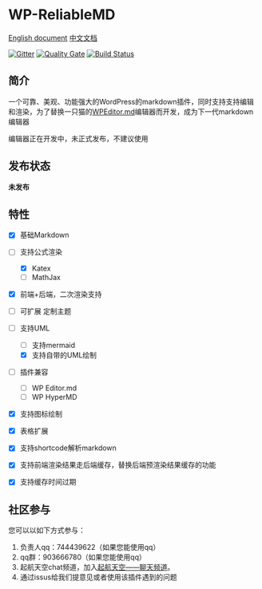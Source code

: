 # WP-ReliableMD

[English document](README.md) [中文文档](README_zh_CN.md)

[![Gitter](https://badges.gitter.im/WP-ReliableMD/community.svg)](https://gitter.im/WP-ReliableMD/community?utm_source=badge&utm_medium=badge&utm_campaign=pr-badge) [![Quality Gate](https://sonarcloud.io/api/project_badges/quality_gate?project=jackworkshop:WP-ReliableMD)](https://sonarcloud.io/dashboard?id=jackworkshop%3AWP-ReliableMD) [![Build Status](https://travis-ci.org/jackworkshop/WP-ReliableMD.svg?branch=master)](https://travis-ci.org/jackworkshop/WP-ReliableMD)

## 简介

一个可靠、美观、功能强大的WordPress的markdown插件，同时支持支持编辑和渲染，为了替换一只猫的[WPEditor.md](https://wordpress.org/plugins/wp-editormd/)编辑器而开发，成为下一代markdown编辑器 

编辑器正在开发中，未正式发布，不建议使用

## 发布状态

**未发布**

## 特性

- [x] 基础Markdown
- [ ] 支持公式渲染
  - [x] Katex
  - [ ] MathJax
- [x] 前端+后端，二次渲染支持
- [ ] 可扩展 定制主题
- [ ] 支持UML
  - [ ] 支持mermaid
  - [x] 支持自带的UML绘制
- [ ] 插件兼容
  - [ ] WP Editor.md
  - [ ] WP HyperMD
- [x] 支持图标绘制
- [x] 表格扩展
- [x] 支持shortcode解析markdown
- [x] 支持前端渲染结果走后端缓存，替换后端预渲染结果缓存的功能
- [x] 支持缓存时间过期


## 社区参与

您可以以如下方式参与：
1. 负责人qq：744439622（如果您能使用qq）
2. qq群：903666780（如果您能使用qq）
3. 起航天空chat频道，加入[起航天空——聊天频道](http://mattermost.qhjack.cn/signup_user_complete/?id=ujqh74dqgjn4uefsdueqgii4yo)。
5. 通过issus给我们提意见或者使用该插件遇到的问题
